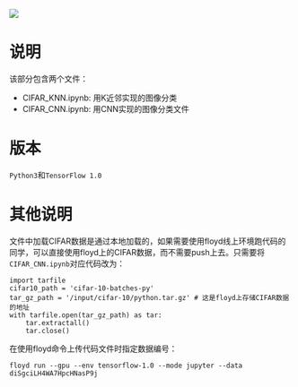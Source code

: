 ![](https://raw.githubusercontent.com/NELSONZHAO/zhihu/master/cifar_cnn/example_pic.png)


# 说明
该部分包含两个文件：

- CIFAR_KNN.ipynb: 用K近邻实现的图像分类
- CIFAR_CNN.ipynb: 用CNN实现的图像分类文件

# 版本
```Python3```和```TensorFlow 1.0```

# 其他说明
文件中加载CIFAR数据是通过本地加载的，如果需要使用floyd线上环境跑代码的同学，可以直接使用floyd上的CIFAR数据，而不需要push上去。只需要将```CIFAR_CNN.ipynb```对应代码改为：

	import tarfile
	cifar10_path = 'cifar-10-batches-py'
	tar_gz_path = '/input/cifar-10/python.tar.gz' # 这是floyd上存储CIFAR数据的地址
	with tarfile.open(tar_gz_path) as tar:
	    tar.extractall()
	    tar.close()
	    
在使用floyd命令上传代码文件时指定数据编号：

	floyd run --gpu --env tensorflow-1.0 --mode jupyter --data diSgciLH4WA7HpcHNasP9j